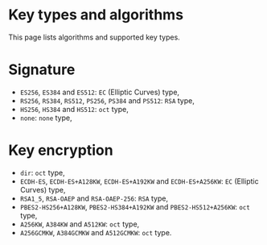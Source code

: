 Key types and algorithms
========================

This page lists algorithms and supported key types.

# Signature

* `ES256`, `ES384` and `ES512`: `EC` (Elliptic Curves) type,
* `RS256`, `RS384`,  `RS512`, `PS256`, `PS384` and  `PS512`: `RSA` type,
* `HS256`, `HS384` and `HS512`: `oct` type,
* `none`: `none` type,

# Key encryption

* `dir`: `oct` type,
* `ECDH-ES`, `ECDH-ES+A128KW`, `ECDH-ES+A192KW` and `ECDH-ES+A256KW`: `EC` (Elliptic Curves) type,
* `RSA1_5`, `RSA-OAEP` and `RSA-OAEP-256`: `RSA` type,
* `PBES2-HS256+A128KW`, `PBES2-HS384+A192KW` and `PBES2-HS512+A256KW`: `oct` type,
* `A256KW`, `A384KW` and `A512KW`: `oct` type,
* `A256GCMKW`, `A384GCMKW` and `A512GCMKW`: `oct` type.
